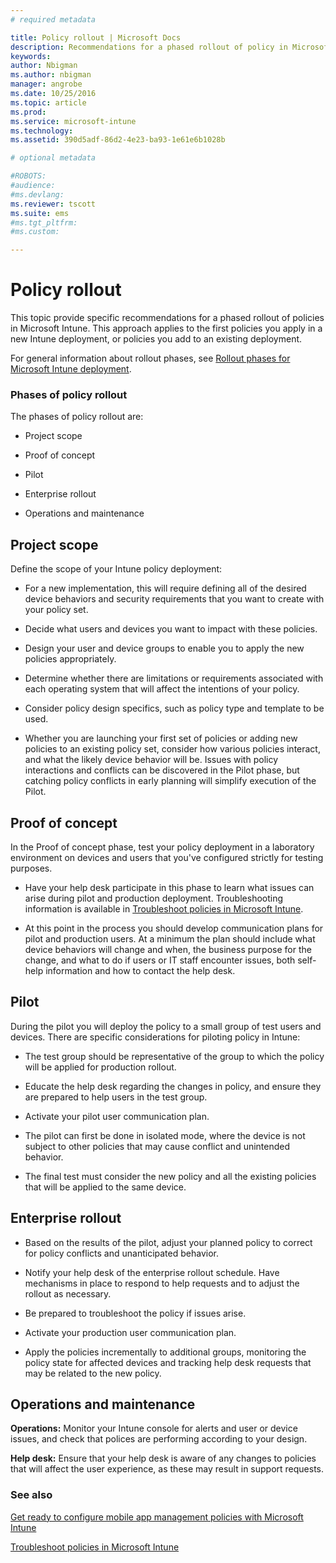 ```yaml
---
# required metadata

title: Policy rollout | Microsoft Docs
description: Recommendations for a phased rollout of policy in Microsoft Intune.
keywords:
author: Nbigmanms.author: nbigman
manager: angrobe
ms.date: 10/25/2016
ms.topic: article
ms.prod:
ms.service: microsoft-intune
ms.technology:
ms.assetid: 390d5adf-86d2-4e23-ba93-1e61e6b1028b

# optional metadata

#ROBOTS:
#audience:
#ms.devlang:
ms.reviewer: tscott
ms.suite: ems
#ms.tgt_pltfrm:
#ms.custom:

---
```


# Policy rollout
This topic provide specific recommendations for a phased rollout of policies in Microsoft Intune. This approach applies to the first policies you apply in a new Intune deployment, or policies you add to an existing deployment.

For general information about rollout phases, see [Rollout phases for Microsoft Intune deployment](rollout-phases-for-microsoft-intune-deployment.md).

### Phases of policy rollout
The phases of policy rollout are:

-   Project scope

-   Proof of concept

-   Pilot

-   Enterprise rollout

-   Operations and maintenance

## Project scope
Define the scope of your Intune policy deployment:

-   For a new implementation, this will require defining all of the desired device behaviors and security requirements that you want to create with your policy set.

-   Decide what users and devices you want to impact with these policies.

-   Design your user and device groups to enable you to apply the new policies appropriately.

-   Determine whether there are limitations or requirements associated with each operating system that will affect the intentions of your policy.

-   Consider policy design specifics, such as policy type and template to be used.

-   Whether you are launching your first set of policies or adding new policies to an existing policy set, consider how various policies interact, and what the likely device behavior will be. Issues with policy interactions and conflicts can be discovered in the Pilot phase, but catching policy conflicts in early planning will simplify execution of the Pilot.

## Proof of concept
In the Proof of concept phase, test your policy deployment in a laboratory environment on devices and users that you've configured strictly for testing purposes.

-   Have your help desk participate in this phase to learn what issues can arise during pilot and production deployment. Troubleshooting information is available in [Troubleshoot policies in Microsoft Intune](/intune/troubleshoot/troubleshoot-policies-in-microsoft-intune).

-   At this point in the process you should develop communication plans for pilot and production users. At a minimum the plan should include what device behaviors will change and when, the business purpose for the change, and what to do if users or IT staff encounter issues, both self-help information and how to contact the help desk.

## Pilot
During the pilot you will deploy the policy to a small group of test users and devices. There are specific considerations for piloting policy in Intune:

-   The test  group should be representative of the group to which the policy will be applied for production rollout.

-   Educate the help desk  regarding the changes in policy, and ensure they are prepared to help users in the test group.

-   Activate your pilot user communication plan.

-   The pilot can first be done in isolated mode, where the device is not subject to other policies that may cause conflict and unintended behavior.

-   The final test must consider the new policy and all the existing policies that will be applied to the same device.

## Enterprise rollout

-   Based on the results of the pilot, adjust your planned policy to correct for policy conflicts and unanticipated behavior.

-   Notify your help desk of the enterprise rollout schedule. Have mechanisms in place to respond to help requests and to adjust the rollout as necessary.

-   Be prepared to troubleshoot the policy if issues arise.

-   Activate your production user communication plan.

-   Apply the policies incrementally to additional groups, monitoring the policy state for affected devices and tracking help desk requests that may be related to the new policy.

## Operations and maintenance
**Operations:** Monitor your Intune console for alerts and user or device issues, and check that polices are performing according to your design.

**Help desk:** Ensure that your help desk is aware of any changes to policies that will affect the user experience, as these may result in support requests.


### See also
[Get ready to configure mobile app management policies with Microsoft Intune](/intune/deploy-use/get-ready-to-configure-mobile-app-management-policies-with-microsoft-intune)

[Troubleshoot policies in Microsoft Intune](/intune/troubleshoot/troubleshoot-policies-in-microsoft-intune)

